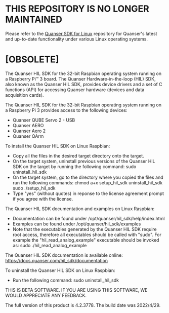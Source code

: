 # THIS REPOSITORY IS NO LONGER MAINTAINED
Please refer to the [Quanser SDK for Linux](https://github.com/quanser/quanser_sdk_linux) repository for Quanser's latest and up-to-date functionality under various Linux operating systems. 


# [OBSOLETE] 
The Quanser HIL SDK for the 32-bit Raspbian operating system running on a Raspberry Pi™ 3 board. The Quanser Hardware-in-the-loop (HIL) SDK, also known as the Quanser HIL SDK, provides device drivers and a set of C functions (API) for accessing Quanser hardware (devices and data acquisition cards).  

The Quanser HIL SDK for the 32-bit Raspbian operating system running on a Raspberry Pi 3 provides access to the following devices:
- Quanser QUBE Servo 2 - USB 
- Quanser AERO
- Quanser Aero 2
- Quanser QArm

To install the Quanser HIL SDK on Linux Raspbian:
- Copy all the files in the desired target directory onto the target.
- On the target system, uninstall previous versions of the Quanser HIL SDK on the target by running the following command:
    sudo uninstall_hil_sdk
- On the target system, go to the directory where you copied the files and run the following commands:
    chmod a+x setup_hil_sdk uninstall_hil_sdk
    sudo ./setup_hil_sdk
- Type "yes" (without quotes) in reponse to the license agreement prompt if you agree with the license.

The Quanser HIL SDK documentation and examples on Linux Raspbian:
- Documentation can be found under /opt/quanser/hil_sdk/help/index.html
- Examples can be found under /opt/quanser/hil_sdk/examples
- Note that the executables generated by the Quanser HIL SDK require root access, therefore all executables should be called with "sudo". For example the "hil_read_analog_example" executable should be invoked as:
    sudo ./hil_read_analog_example

The Quanser HIL SDK documentation is available online: 
https://docs.quanser.com/hil_sdk/documentation

To uninstall the Quanser HIL SDK on Linux Raspbian:
- Run the following command:
    sudo uninstall_hil_sdk


THIS IS BETA SOFTWARE. IF YOU ARE USING THIS SOFTWARE, WE WOULD APPRECIATE ANY FEEDBACK.


The full version of this product is 4.2.3778. The build date was 2022/4/29.
